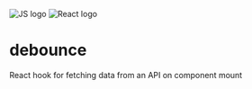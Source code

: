 ![JS logo](https://i.imgur.com/tvJMlaz.png)
![React logo](https://i.imgur.com/6srbJj2.png)

# debounce

React hook for fetching data from an API on component mount
